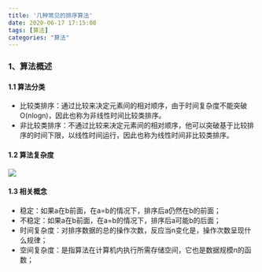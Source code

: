 ```yaml
---
title: '几种常见的排序算法'
date: 2020-06-17 17:15:08
tags: [算法]
categories: "算法"
---
```


### 1、算法概述

#### 1.1 算法分类

- 比较类排序：通过比较来决定元素间的相对顺序，由于时间复杂度不能突破O(nlogn)，因此也称为非线性时间比较类排序。
- 非比较类排序：不通过比较来决定元素间的相对顺序，他可以突破基于比较排序的时间下限，以线性时间运行，因此也称为线性时间非比较类排序。

#### 1.2 算法复杂度

![](E:\Node\picture\sort1.jpg)

#### 1.3 相关概念

- 稳定：如果a在b前面，在a=b的情况下，排序后a仍然在b的前面；
- 不稳定：如果a在b前面，在a=b的情况下，排序后a可能b的后面；
- 时间复杂度：对排序数据的总的操作次数，反应当n变化是，操作次数呈现什么规律；
- 空间复杂度：是指算法在计算机内执行所需存储空间，它也是数据规模n的函数；